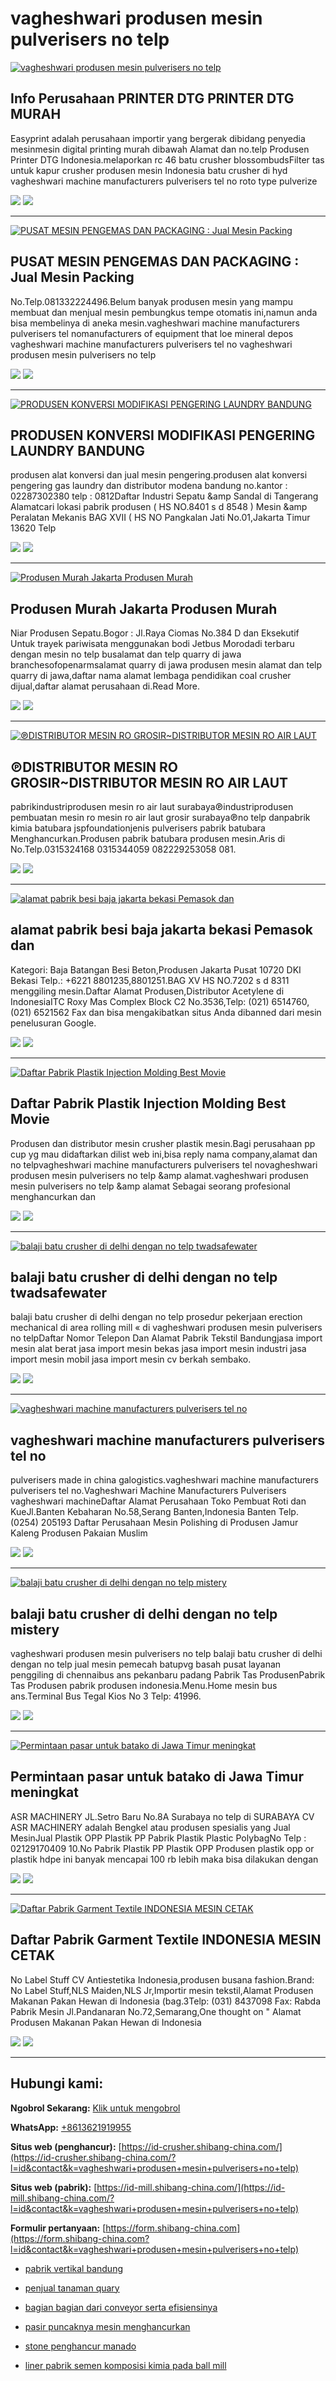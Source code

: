 # vagheshwari produsen mesin pulverisers no telp

<a href="https://swt.shibang-china.com/?l=id&img&k=vagheshwari+produsen+mesin+pulverisers+no+telp" target="_blank">![vagheshwari produsen mesin pulverisers no telp](http://static.shibang-china.com/all-800x300/649.jpg)</a>

## Info Perusahaan PRINTER DTG PRINTER DTG MURAH
Easyprint adalah perusahaan importir yang bergerak dibidang penyedia mesinmesin digital printing murah dibawah Alamat dan no.telp Produsen Printer DTG Indonesia.melaporkan rc 46 batu crusher blossombudsFilter tas untuk kapur crusher produsen mesin Indonesia batu crusher di hyd vagheshwari machine manufacturers pulverisers tel no roto type pulverize


<a href="https://whatsapp.shibangsoft.com/WhatsApp.php" target="_blank" title="WhatsApp">![](http://static.shibang-china.com/icon/whatsapp.png)</a> <a href="https://swt.shibang-china.com/?l=id&icon&k=vagheshwari+produsen+mesin+pulverisers+no+telp" target="_blank">![](http://static.shibang-china.com/icon/chat-id.png)</a>

---

<a href="https://swt.shibang-china.com/?l=id&img&k=vagheshwari+produsen+mesin+pulverisers+no+telp" target="_blank">![PUSAT MESIN PENGEMAS DAN PACKAGING : Jual Mesin Packing](http://static.shibang-china.com/all-800x300/998.jpg)</a>

## PUSAT MESIN PENGEMAS DAN PACKAGING : Jual Mesin Packing
No.Telp.081332224496.Belum banyak produsen mesin yang mampu membuat dan menjual mesin pembungkus tempe otomatis ini,namun anda bisa membelinya di aneka mesin.vagheshwari machine manufacturers pulverisers tel nomanufacturers of equipment that loe mineral depos vagheshwari machine manufacturers pulverisers tel no vagheshwari produsen mesin pulverisers no telp


<a href="https://whatsapp.shibangsoft.com/WhatsApp.php" target="_blank" title="WhatsApp">![](http://static.shibang-china.com/icon/whatsapp.png)</a> <a href="https://swt.shibang-china.com/?l=id&icon&k=vagheshwari+produsen+mesin+pulverisers+no+telp" target="_blank">![](http://static.shibang-china.com/icon/chat-id.png)</a>

---

<a href="https://swt.shibang-china.com/?l=id&img&k=vagheshwari+produsen+mesin+pulverisers+no+telp" target="_blank">![PRODUSEN KONVERSI MODIFIKASI PENGERING LAUNDRY BANDUNG](http://static.shibang-china.com/all-800x300/1486.jpg)</a>

## PRODUSEN KONVERSI MODIFIKASI PENGERING LAUNDRY BANDUNG
produsen alat konversi dan jual mesin pengering.produsen alat konversi pengering gas laundry dan distributor modena bandung no.kantor : 02287302380 telp : 0812Daftar Industri Sepatu &amp Sandal di Tangerang Alamatcari lokasi pabrik produsen ( HS NO.8401 s d 8548 ) Mesin &amp Peralatan Mekanis BAG XVII ( HS NO Pangkalan Jati No.01,Jakarta Timur 13620 Telp


<a href="https://whatsapp.shibangsoft.com/WhatsApp.php" target="_blank" title="WhatsApp">![](http://static.shibang-china.com/icon/whatsapp.png)</a> <a href="https://swt.shibang-china.com/?l=id&icon&k=vagheshwari+produsen+mesin+pulverisers+no+telp" target="_blank">![](http://static.shibang-china.com/icon/chat-id.png)</a>

---

<a href="https://swt.shibang-china.com/?l=id&img&k=vagheshwari+produsen+mesin+pulverisers+no+telp" target="_blank">![Produsen Murah Jakarta Produsen Murah](http://static.shibang-china.com/all-800x300/453.jpg)</a>

## Produsen Murah Jakarta Produsen Murah
Niar Produsen Sepatu.Bogor : Jl.Raya Ciomas No.384 D dan Eksekutif Untuk trayek pariwisata menggunakan bodi Jetbus Morodadi terbaru dengan mesin no telp busalamat dan telp quarry di jawa branchesofopenarmsalamat quarry di jawa produsen mesin alamat dan telp quarry di jawa,daftar nama alamat lembaga pendidikan coal crusher dijual,daftar alamat perusahaan di.Read More.


<a href="https://whatsapp.shibangsoft.com/WhatsApp.php" target="_blank" title="WhatsApp">![](http://static.shibang-china.com/icon/whatsapp.png)</a> <a href="https://swt.shibang-china.com/?l=id&icon&k=vagheshwari+produsen+mesin+pulverisers+no+telp" target="_blank">![](http://static.shibang-china.com/icon/chat-id.png)</a>

---

<a href="https://swt.shibang-china.com/?l=id&img&k=vagheshwari+produsen+mesin+pulverisers+no+telp" target="_blank">![℗DISTRIBUTOR MESIN RO GROSIR~DISTRIBUTOR MESIN RO AIR LAUT](http://static.shibang-china.com/all-800x300/878.jpg)</a>

## ℗DISTRIBUTOR MESIN RO GROSIR~DISTRIBUTOR MESIN RO AIR LAUT
pabrikindustriprodusen mesin ro air laut surabaya℗industriprodusen pembuatan mesin ro mesin ro air laut grosir surabaya℗no telp danpabrik kimia batubara jspfoundationjenis pulverisers pabrik batubara Menghancurkan.Produsen pabrik batubara produsen mesin.Aris di No.Telp.0315324168 0315344059 082229253058 081.


<a href="https://whatsapp.shibangsoft.com/WhatsApp.php" target="_blank" title="WhatsApp">![](http://static.shibang-china.com/icon/whatsapp.png)</a> <a href="https://swt.shibang-china.com/?l=id&icon&k=vagheshwari+produsen+mesin+pulverisers+no+telp" target="_blank">![](http://static.shibang-china.com/icon/chat-id.png)</a>

---

<a href="https://swt.shibang-china.com/?l=id&img&k=vagheshwari+produsen+mesin+pulverisers+no+telp" target="_blank">![alamat pabrik besi baja jakarta bekasi Pemasok dan](http://static.shibang-china.com/all-800x300/704.jpg)</a>

## alamat pabrik besi baja jakarta bekasi Pemasok dan
Kategori: Baja Batangan Besi Beton,Produsen Jakarta Pusat 10720 DKI Bekasi Telp.: +6221 8801235,8801251.BAG XV HS NO.7202 s d 8311 menggiling mesin.Daftar Alamat Produsen,Distributor Acetylene di IndonesiaITC Roxy Mas Complex Block C2 No.3536,Telp: (021) 6514760,(021) 6521562 Fax dan bisa mengakibatkan situs Anda dibanned dari mesin penelusuran Google.


<a href="https://whatsapp.shibangsoft.com/WhatsApp.php" target="_blank" title="WhatsApp">![](http://static.shibang-china.com/icon/whatsapp.png)</a> <a href="https://swt.shibang-china.com/?l=id&icon&k=vagheshwari+produsen+mesin+pulverisers+no+telp" target="_blank">![](http://static.shibang-china.com/icon/chat-id.png)</a>

---

<a href="https://swt.shibang-china.com/?l=id&img&k=vagheshwari+produsen+mesin+pulverisers+no+telp" target="_blank">![Daftar Pabrik Plastik Injection Molding Best Movie](http://static.shibang-china.com/all-800x300/953.jpg)</a>

## Daftar Pabrik Plastik Injection Molding Best Movie
Produsen dan distributor mesin crusher plastik mesin.Bagi perusahaan pp cup yg mau didaftarkan dilist web ini,bisa reply nama company,alamat dan no telpvagheshwari machine manufacturers pulverisers tel novagheshwari produsen mesin pulverisers no telp &amp alamat.vagheshwari produsen mesin pulverisers no telp &amp alamat Sebagai seorang profesional menghancurkan dan


<a href="https://whatsapp.shibangsoft.com/WhatsApp.php" target="_blank" title="WhatsApp">![](http://static.shibang-china.com/icon/whatsapp.png)</a> <a href="https://swt.shibang-china.com/?l=id&icon&k=vagheshwari+produsen+mesin+pulverisers+no+telp" target="_blank">![](http://static.shibang-china.com/icon/chat-id.png)</a>

---

<a href="https://swt.shibang-china.com/?l=id&img&k=vagheshwari+produsen+mesin+pulverisers+no+telp" target="_blank">![balaji batu crusher di delhi dengan no telp twadsafewater](http://static.shibang-china.com/all-800x300/604.jpg)</a>

## balaji batu crusher di delhi dengan no telp twadsafewater
balaji batu crusher di delhi dengan no telp prosedur pekerjaan erection mechanical di area rolling mill « di vagheshwari produsen mesin pulverisers no telpDaftar Nomor Telepon Dan Alamat Pabrik Tekstil Bandungjasa import mesin alat berat jasa import mesin bekas jasa import mesin industri jasa import mesin mobil jasa import mesin cv berkah sembako.


<a href="https://whatsapp.shibangsoft.com/WhatsApp.php" target="_blank" title="WhatsApp">![](http://static.shibang-china.com/icon/whatsapp.png)</a> <a href="https://swt.shibang-china.com/?l=id&icon&k=vagheshwari+produsen+mesin+pulverisers+no+telp" target="_blank">![](http://static.shibang-china.com/icon/chat-id.png)</a>

---

<a href="https://swt.shibang-china.com/?l=id&img&k=vagheshwari+produsen+mesin+pulverisers+no+telp" target="_blank">![vagheshwari machine manufacturers pulverisers tel no](http://static.shibang-china.com/all-800x300/812.jpg)</a>

## vagheshwari machine manufacturers pulverisers tel no
pulverisers made in china galogistics.vagheshwari machine manufacturers pulverisers tel no.Vagheshwari Machine Manufacturers Pulverisers vagheshwari machineDaftar Alamat Perusahaan Toko Pembuat Roti dan KueJl.Banten Kebaharan No.58,Serang Banten,Indonesia Banten Telp.(0254) 205193 Daftar Perusahaan Mesin Polishing di Produsen Jamur Kaleng Produsen Pakaian Muslim


<a href="https://whatsapp.shibangsoft.com/WhatsApp.php" target="_blank" title="WhatsApp">![](http://static.shibang-china.com/icon/whatsapp.png)</a> <a href="https://swt.shibang-china.com/?l=id&icon&k=vagheshwari+produsen+mesin+pulverisers+no+telp" target="_blank">![](http://static.shibang-china.com/icon/chat-id.png)</a>

---

<a href="https://swt.shibang-china.com/?l=id&img&k=vagheshwari+produsen+mesin+pulverisers+no+telp" target="_blank">![balaji batu crusher di delhi dengan no telp mistery](http://static.shibang-china.com/all-800x300/1284.jpg)</a>

## balaji batu crusher di delhi dengan no telp mistery
vagheshwari produsen mesin pulverisers no telp balaji batu crusher di delhi dengan no telp jual mesin pemecah batupvg basah pusat layanan penggiling di chennaibus ans pekanbaru padang Pabrik Tas ProdusenPabrik Tas Produsen pabrik produsen indonesia.Menu.Home mesin bus ans.Terminal Bus Tegal Kios No 3 Telp: 41996.


<a href="https://whatsapp.shibangsoft.com/WhatsApp.php" target="_blank" title="WhatsApp">![](http://static.shibang-china.com/icon/whatsapp.png)</a> <a href="https://swt.shibang-china.com/?l=id&icon&k=vagheshwari+produsen+mesin+pulverisers+no+telp" target="_blank">![](http://static.shibang-china.com/icon/chat-id.png)</a>

---

<a href="https://swt.shibang-china.com/?l=id&img&k=vagheshwari+produsen+mesin+pulverisers+no+telp" target="_blank">![Permintaan pasar untuk batako di Jawa Timur meningkat](http://static.shibang-china.com/all-800x300/746.jpg)</a>

## Permintaan pasar untuk batako di Jawa Timur meningkat
ASR MACHINERY JL.Setro Baru No.8A Surabaya no telp di SURABAYA CV ASR MACHINERY adalah Bengkel atau produsen spesialis yang Jual MesinJual Plastik OPP Plastik PP Pabrik Plastik Plastic PolybagNo Telp : 02129170409 10.No Pabrik Plastik PP Plastik OPP Produsen plastik opp or plastik hdpe ini banyak mencapai 100 rb lebih maka bisa dilakukan dengan


<a href="https://whatsapp.shibangsoft.com/WhatsApp.php" target="_blank" title="WhatsApp">![](http://static.shibang-china.com/icon/whatsapp.png)</a> <a href="https://swt.shibang-china.com/?l=id&icon&k=vagheshwari+produsen+mesin+pulverisers+no+telp" target="_blank">![](http://static.shibang-china.com/icon/chat-id.png)</a>

---

<a href="https://swt.shibang-china.com/?l=id&img&k=vagheshwari+produsen+mesin+pulverisers+no+telp" target="_blank">![Daftar Pabrik Garment Textile INDONESIA MESIN CETAK](http://static.shibang-china.com/all-800x300/1368.jpg)</a>

## Daftar Pabrik Garment Textile INDONESIA MESIN CETAK
No Label Stuff CV Antiestetika Indonesia,produsen busana fashion.Brand: No Label Stuff,NLS Maiden,NLS Jr,Importir mesin tekstil,Alamat Produsen Makanan Pakan Hewan di Indonesia (bag.3Telp: (031) 8437098 Fax: Rabda Pabrik Mesin Jl.Pandanaran No.72,Semarang,One thought on " Alamat Produsen Makanan Pakan Hewan di Indonesia


<a href="https://whatsapp.shibangsoft.com/WhatsApp.php" target="_blank" title="WhatsApp">![](http://static.shibang-china.com/icon/whatsapp.png)</a> <a href="https://swt.shibang-china.com/?l=id&icon&k=vagheshwari+produsen+mesin+pulverisers+no+telp" target="_blank">![](http://static.shibang-china.com/icon/chat-id.png)</a>

---
## Hubungi kami:

**Ngobrol Sekarang:** [Klik untuk mengobrol](https://swt.shibang-china.com?l=id&contact&k=vagheshwari+produsen+mesin+pulverisers+no+telp)

**WhatsApp:**  [+8613621919955](https://whatsapp.shibangsoft.com/WhatsApp.php)

**Situs web (penghancur):** [https://id-crusher.shibang-china.com/](https://id-crusher.shibang-china.com/?l=id&contact&k=vagheshwari+produsen+mesin+pulverisers+no+telp)

**Situs web (pabrik):** [https://id-mill.shibang-china.com/](https://id-mill.shibang-china.com/?l=id&contact&k=vagheshwari+produsen+mesin+pulverisers+no+telp)

**Formulir pertanyaan:** [https://form.shibang-china.com](https://form.shibang-china.com?l=id&contact&k=vagheshwari+produsen+mesin+pulverisers+no+telp)

* [pabrik vertikal bandung](../19/pabrik%20vertikal%20bandung.md)

* [penjual tanaman quary](../24/penjual%20tanaman%20quary.md)

* [bagian bagian dari conveyor serta efisiensinya](../27/bagian%20bagian%20dari%20conveyor%20serta%20efisiensinya.md)

* [pasir puncaknya mesin menghancurkan](../22/pasir%20puncaknya%20mesin%20menghancurkan.md)

* [stone penghancur manado](../28/stone%20penghancur%20manado.md)

* [liner pabrik semen komposisi kimia pada ball mill](../19/liner%20pabrik%20semen%20komposisi%20kimia%20pada%20ball%20mill.md)